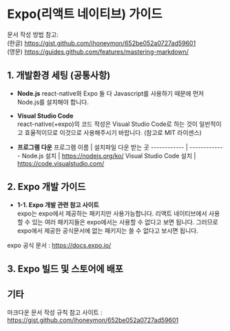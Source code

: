 # Expo(리액트 네이티브) 가이드
문서 작성 방법 참고:   
(한글) https://gist.github.com/ihoneymon/652be052a0727ad59601  
(영문) https://guides.github.com/features/mastering-markdown/



## 1. 개발환경 세팅 (공통사항)
* **Node.js**
react-native와 Expo 둘 다 Javascript를 사용하기 때문에 먼저 Node.js를 설치해야 합니다. 

* **Visual Studio Code**  
react-native(+expo)의 코드 작성은 Visual Studio Code로 하는 것이 일반적이고 효율적이므로 이것으로 사용해주시기 바랍니다. (참고로 MIT 라이센스)  

* **프로그램 다운**
프로그램 이름 | 설치파일 다운 받는 곳
------------ | -------------
Node.js 설치 | https://nodejs.org/ko/
Visual Studio Code 설치 | https://code.visualstudio.com/



## 2. Expo 개발 가이드
* **1-1. Expo 개발 관련 참고 사이트**  
expo는 expo에서 제공하는 패키지만 사용가능합니다.
리액트 네이티브에서 사용할 수 있는 여러 패키지들은 expo에서는 사용할 수 없다고 보면 됩니다.
그러므로 expo에서 제공한 공식문서에 없는 패키지는 쓸 수 없다고 보시면 됩니다.

expo 공식 문서 : https://docs.expo.io/


## 3. Expo 빌드 및 스토어에 배포




## 기타
  마크다운 문서 작성 규칙 참고 사이트 : https://gist.github.com/ihoneymon/652be052a0727ad59601




